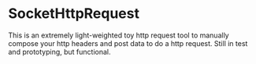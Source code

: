 SocketHttpRequest
=================

This is an extremely light-weighted toy http request tool to manually compose your http headers and post data to do a http request.
Still in test and prototyping, but functional.